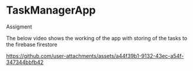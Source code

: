 # TaskManagerApp

Assigment

The below video shows the working of the app with storing of the tasks to the firebase firestore 

https://github.com/user-attachments/assets/a44f39b1-9132-43ec-a54f-347344bbfb42

